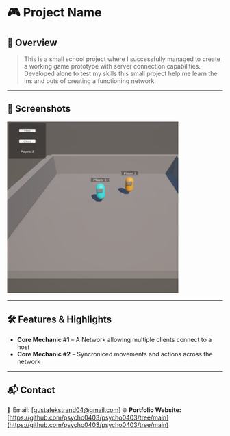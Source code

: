 # 🎮 Project Name  

## 📖 Overview  
> This is a small school project where I successfully managed to create a working game prototype with server connection capabilities.
Developed alone to test my skills this small project help me learn the ins and outs of creating a functioning network  

---

## 📸 Screenshots  
<p align="left">
  <img src="https://github.com/psycho0403/psycho0403/blob/main/NetworkProject_showcasePicture" width="400" height="400">
</p>

---

## 🛠 Features & Highlights  
- **Core Mechanic #1** – A Network allowing multiple clients connect to a host  
- **Core Mechanic #2** – Syncroniced movements and actions across the network

---

## 📬 Contact  
📧 Email: [gustafekstrand04@gmail.com] 
🌐 **Portfolio Website:** [https://github.com/psycho0403/psycho0403/tree/main](https://github.com/psycho0403/psycho0403/tree/main)
